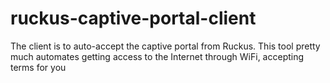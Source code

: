 # ruckus-captive-portal-client
The client is to auto-accept the captive portal from Ruckus. This tool pretty much automates getting access to the Internet through WiFi, accepting terms for you
